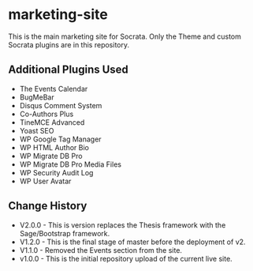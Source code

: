 # marketing-site
This is the main marketing site for Socrata. Only the Theme and custom Socrata plugins are in this repository.

Additional Plugins Used
---
- The Events Calendar
- BugMeBar
- Disqus Comment System
- Co-Authors Plus
- TineMCE Advanced
- Yoast SEO
- WP Google Tag Manager
- WP HTML Author Bio
- WP Migrate DB Pro
- WP Migrate DB Pro Media Files
- WP Security Audit Log
- WP User Avatar

Change History
---
- V2.0.0 - This is version replaces the Thesis framework with the Sage/Bootstrap framework.
- V1.2.0 - This is the final stage of master before the deployment of v2.
- V1.1.0 - Removed the Events section from the site.
- v1.0.0 - This is the initial repository upload of the current live site.
